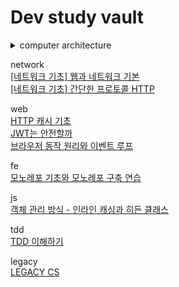 # Dev study vault

<details>
<summary>computer architecture</summary>
[Accumulator, Memory Hierarchy](./ComputerArchitecture/Accumulator,MemoryHierarchy/_.md)<br>
[Building memory with logic gates](./ComputerArchitecture/building-memory-with-logic-gates/_.md)<br>
[How Computers do math](./ComputerArchitecture/how-computers-do-math/_.md)<br>
[Logic date, Adder](./ComputerArchitecture/logic-gate,adder/_.md)<br>
[Multiplexer, Demultiplexer, Decoder](./ComputerArchitecture/Multiplexer,Demultiplexer,Decoder/_.md)<br>
[Oscillator, Filp-Flop](./ComputerArchitecture/oscillator,Flip-Flop/_.md)<br>
</details>

network<br>
[[네트워크 기초] 웹과 네트워크 기본](/qdd/NETWORK/[네트워크%20기초]%20웹과%20네트워크%20기본.md)<br>
[[네트워크 기초] 간단한 프로토콜 HTTP](/qdd/NETWORK/[네트워크%20기초]%20간단한%20프로토콜%20HTTP.md)<br>

web<br>
[HTTP 캐시 기초](/qdd/WEB/HTTP%20캐시%20기초.md)<br>
[JWT는 안전할까](/qdd/WEB/JWT는%20안전할까.md)<br>
[브라우저 동작 원리와 이벤트 루프](/qdd/WEB/브라우저%20동작%20원리와%20이벤트%20루프.md)<br>

fe<br>
[모노레포 기초와 모노레포 구축 연습](/qdd/FRONTEND/모노레포%20기초와%20모노레포%20구축%20연습.md)<br>

js<br>
[객체 관리 방식 - 인라인 캐싱과 히든 클래스](/qdd/JAVASCRIPT/객체%20관리%20방식%20-%20인라인%20캐싱과%20히든%20클래스.md)<br>

tdd<br>
[TDD 이해하기](/qdd/TEST-DRIVEN-DEVELOPMENT/TDD%20이해하기.md)<br>

legacy<br>
[LEGACY CS](/qdd/LEGACY_CS/)<br>
